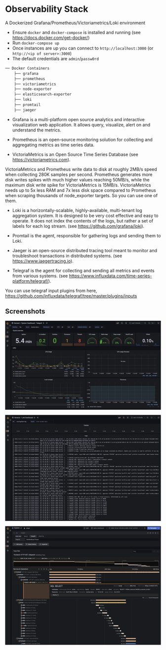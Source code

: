 # Observability Stack
A Dockerized Grafana/Prometheus/Victoriametrics/Loki environment

- Ensure `docker` and `docker-compose` is installed and running (see https://docs.docker.com/get-docker/)
- Run `docker-compose up`
- Once instances are up you can connect to `http://localhost:3000` (or `http://<ip of server>:3000`)
- The default credentials are `admin`/`passw0rd`

``` sh
── Docker Containers
    ├── grafana
    ├── prometheus
    ├── victoriametrics
    ├── node-exporter
    ├── elasticsearch-exporter
    ├── loki
    ├── promtail
    ├── jaeger
```
- Grafana is a multi-platform open source analytics and interactive visualization web application. It allows query, visualize, alert on and understand the metrics.

- Prometheus is an open-source monitoring solution for collecting and aggregating metrics as time series data.

- VictoriaMetrics is an Open Source Time Series Database (see https://victoriametrics.com).

VictoriaMetrics and Prometheus write data to disk at roughly 2MB/s speed when collecting 280K samples per second. Prometheus generates more disk writes spikes with much higher values reaching 50MB/s, while the maximum disk write spike for VictoriaMetrics is 15MB/s. VictoriaMetrics needs up to 5x less RAM and 7x less disk space compared to Prometheus when scraping thousands of node_exporter targets. So you can use one of them.

- Loki is a horizontally-scalable, highly-available, multi-tenant log aggregation system. It is designed to be very cost effective and easy to operate. It does not index the contents of the logs, but rather a set of labels for each log stream. (see https://github.com/grafana/loki).

- Promtail is the agent, responsible for gathering logs and sending them to Loki.

- Jaeger is an open-source distributed tracing tool meant to monitor and troubleshoot transactions in distributed systems. (see https://www.jaegertracing.io).

- Telegraf is the agent for collecting and sending all metrics and events from various systems. (see https://www.influxdata.com/time-series-platform/telegraf/).

You can use telegraf input plugins from here, https://github.com/influxdata/telegraf/tree/master/plugins/inputs

## Screenshots

![system dashboard](./images/system_dashboard.png)

![log dashboard](./images/logs.png)

![log dashboard](./images/tracing.png)